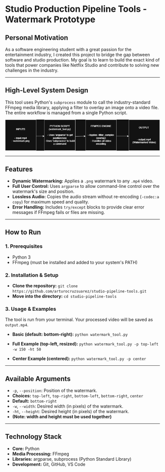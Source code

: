# Studio Production Pipeline Tools - Watermark Prototype

## Personal Motivation

As a software engineering student with a great passion for the entertainment industry, I created this project to bridge the gap between software and studio production. My goal is to learn to build the exact kind of tools that power companies like Netflix Studio and contribute to solving new challenges in the industry.

---

## High-Level System Design

This tool uses Python's `subprocess` module to call the industry-standard FFmpeg media library, applying a filter to overlay an image onto a video file. The entire workflow is managed from a single Python script.

![System Design](diagram.png)

---

## Features

* **Dynamic Watermarking:** Applies a `.png` watermark to any `.mp4` video.
* **Full User Control:** Uses `argparse` to allow command-line control over the watermark's size and position.
* **Lossless Audio:** Copies the audio stream without re-encoding (``-codec:a copy``) for maximum speed and quality.
* **Error Handling:** Includes `try/except` blocks to provide clear error messages if FFmpeg fails or files are missing.

---

## How to Run

### 1. Prerequisites

* Python 3
* FFmpeg (must be installed and added to your system's PATH)

### 2. Installation & Setup

* **Clone the repository:**
`git clone https://github.com/arturocruzsuarez/studio-pipeline-tools.git`
* **Move into the directory:**
`cd studio-pipeline-tools`

### 3. Usage & Examples

The tool is run from your terminal. Your processed video will be saved as `output.mp4`.

* **Basic (default: bottom-right):**
`python watermark_tool.py`

* **Full Example (top-left, resized):**
`python watermark_tool.py -p top-left -w 150 -ht 50`

* **Center Example (centered):**
`python watermark_tool.py -p center`

---

## Available Arguments

* `-p`, `--position`: Position of the watermark.
* **Choices:** `top-left`, `top-right`, `bottom-left`, `bottom-right`, `center`
* **Default:** `bottom-right`
* `-w`, `--width`: Desired width (in pixels) of the watermark.
* `-ht`, `--height`: Desired height (in pixels) of the watermark.
* **(Note: width and height must be used together)**

---

## Technology Stack

* **Core:** Python
* **Media Processing:** FFmpeg
* **Libraries:** argparse, subprocess (Python Standard Library)
* **Development:** Git, GitHub, VS Code
